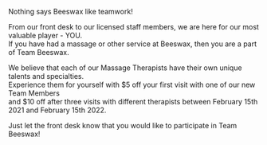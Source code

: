 Nothing says Beeswax like teamwork!

From our front desk to our licensed staff members, we are here for our most valuable player - YOU.  
If you have had a massage or other service at Beeswax, then you are a part of Team Beeswax.

We believe that each of our Massage Therapists have their own unique talents and specialties.  
Experience them for yourself with $5 off your first visit with one of our new Team Members  
and $10 off after three visits with different therapists between February 15th 2021 and February 15th 2022.

Just let the front desk know that you would like to participate in Team Beeswax!